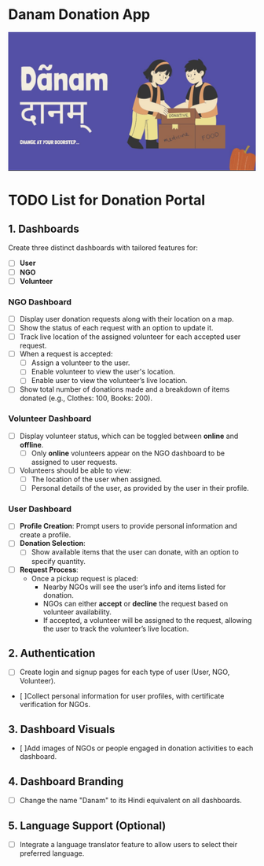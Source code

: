 # Danam Donation App

![Landing Image](src/static/assets/images/readme-1.png)

# TODO List for Donation Portal

## 1. Dashboards

Create three distinct dashboards with tailored features for:

- [ ] **User**
- [ ] **NGO**
- [ ] **Volunteer**

### NGO Dashboard

- [ ] Display user donation requests along with their location on a map.
- [ ] Show the status of each request with an option to update it.
- [ ] Track live location of the assigned volunteer for each accepted user request.
- [ ] When a request is accepted:
  - [ ] Assign a volunteer to the user.
  - [ ] Enable volunteer to view the user's location.
  - [ ] Enable user to view the volunteer’s live location.
- [ ] Show total number of donations made and a breakdown of items donated (e.g., Clothes: 100,
      Books: 200).

### Volunteer Dashboard

- [ ] Display volunteer status, which can be toggled between **online** and **offline**.
  - [ ] Only **online** volunteers appear on the NGO dashboard to be assigned to user requests.
- [ ] Volunteers should be able to view:
  - [ ] The location of the user when assigned.
  - [ ] Personal details of the user, as provided by the user in their profile.

### User Dashboard

- [ ] **Profile Creation**: Prompt users to provide personal information and create a profile.
- [ ] **Donation Selection**:
  - [ ] Show available items that the user can donate, with an option to specify quantity.
- [ ] **Request Process**:
  - Once a pickup request is placed:
    - Nearby NGOs will see the user’s info and items listed for donation.
    - NGOs can either **accept** or **decline** the request based on volunteer availability.
    - If accepted, a volunteer will be assigned to the request, allowing the user to track the
      volunteer’s live location.

## 2. Authentication

- [ ] Create login and signup pages for each type of user (User, NGO, Volunteer).
- [ ]Collect personal information for user profiles, with certificate verification for NGOs.

## 3. Dashboard Visuals

- [ ]Add images of NGOs or people engaged in donation activities to each dashboard.

## 4. Dashboard Branding

- [ ] Change the name "Danam" to its Hindi equivalent on all dashboards.

## 5. Language Support (Optional)

- [ ] Integrate a language translator feature to allow users to select their preferred language.

